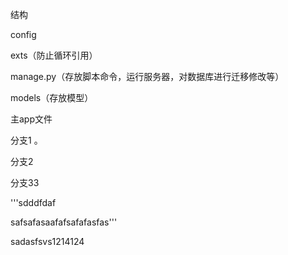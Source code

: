 结构



config

exts（防止循环引用）

manage.py（存放脚本命令，运行服务器，对数据库进行迁移修改等）

models（存放模型）

主app文件







分支1 。

分支2

分支33

'''sdddfdaf

safsafasaafafsafafasfas'''

sadasfsvs1214124

